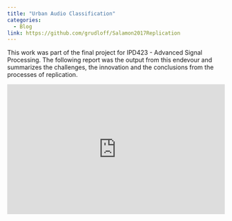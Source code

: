 ```yaml
---
title: "Urban Audio Classification"
categories:
  - Blog
link: https://github.com/grudloff/Salamon2017Replication
---
```


This work was part of the final project for IPD423 - Advanced Signal Processing. The following report was the output from this endevour and summarizes the challenges, the innovation and the conclusions from the processes of replication.

<embed src="https://github.com/grudloff/Salamon2017Replication/blob/master/IPD423___Project.pdf" type="application/pdf" width="100%" height="300px"/>
